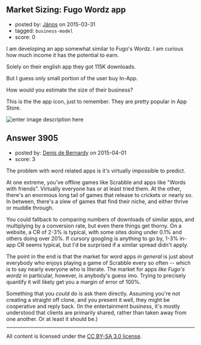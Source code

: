 ## Market Sizing: Fugo Wordz app

- posted by: [János](https://stackexchange.com/users/85903/j-nos) on 2015-03-31
- tagged: `business-model`
- score: 0

I am developing an app somewhat similar to Fugo's Wordz. I am curious how much income it has the potential to earn. 

Solely on their english app they got 115K downloads. 

But I guess only small portion of the user buy In-App. 

How would you estimate the size of their business?

This is the the app icon, just to remember. They are pretty popular in App Store.

![enter image description here][1]


  [1]: http://i.stack.imgur.com/WRZU4.png


## Answer 3905

- posted by: [Denis de Bernardy](https://stackexchange.com/users/182468/denis-de-bernardy) on 2015-04-01
- score: 3

The problem with word related apps is it's virtually impossible to predict.

At one extreme, you've offline games like Scrabble and apps like "Words with friends". Virtually everyone has or at least tried them. At the other, there's an enormous long tail of games that release to crickets or nearly so. In between, there's a slew of games that find their niche, and either thrive or muddle through.

You could fallback to comparing numbers of downloads of similar apps, and multiplying by a conversion rate, but even there things get thorny. On a website, a CR of 2-3% is typical, with some sites doing under 0.1% and others doing over 20%. If cursory googling is anything to go by, 1-3% in-app CR seems typical, but I'd be surprised if a similar spread didn't apply.

The point in the end is that the market for word apps *in general* is just about everybody who enjoys playing a game of Scrabble every so often -- which is to say nearly everyone who is literate. The market for apps *like Fugo's wordz* in particular, however, is anybody's guess imo. Trying to precisely quantify it will likely get you a margin of error of 100%.

Something that you *could* do is ask them directly. Assuming you're not creating a straight off clone, and you present it well, they might be cooperative and reply back. (In the entertainment business, it's mostly understood that clients are primarily shared, rather than taken away from one another. Or at least it should be.)



---

All content is licensed under the [CC BY-SA 3.0 license](https://creativecommons.org/licenses/by-sa/3.0/).
